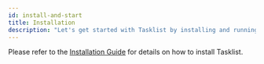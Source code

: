 ```yaml
---
id: install-and-start
title: Installation
description: "Let's get started with Tasklist by installing and running with these simple methods."
---
```


Please refer to the [Installation Guide](/self-managed/platform-deployment/overview.md) for details on how to install Tasklist.
